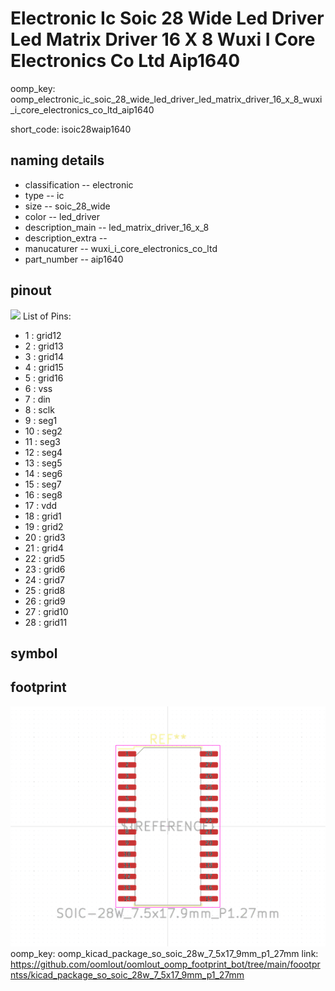 # Electronic Ic Soic 28 Wide Led Driver Led Matrix Driver 16 X 8 Wuxi I Core Electronics Co Ltd Aip1640
oomp_key: oomp_electronic_ic_soic_28_wide_led_driver_led_matrix_driver_16_x_8_wuxi_i_core_electronics_co_ltd_aip1640  

short_code: isoic28waip1640
## naming details
* classification -- electronic
* type -- ic
* size -- soic_28_wide
* color -- led_driver
* description_main -- led_matrix_driver_16_x_8
* description_extra -- 
* manucaturer -- wuxi_i_core_electronics_co_ltd
* part_number -- aip1640
## pinout
![](working_pinout_600.png)
List of Pins:

* 1 : grid12
* 2 : grid13
* 3 : grid14
* 4 : grid15
* 5 : grid16
* 6 : vss
* 7 : din
* 8 : sclk
* 9 : seg1
* 10 : seg2
* 11 : seg3
* 12 : seg4
* 13 : seg5
* 14 : seg6
* 15 : seg7
* 16 : seg8
* 17 : vdd
* 18 : grid1
* 19 : grid2
* 20 : grid3
* 21 : grid4
* 22 : grid5
* 23 : grid6
* 24 : grid7
* 25 : grid8
* 26 : grid9
* 27 : grid10
* 28 : grid11
## symbol


## footprint

![](footprint/0/working/working_600.png)  
oomp_key: oomp_kicad_package_so_soic_28w_7_5x17_9mm_p1_27mm
link: https://github.com/oomlout/oomlout_oomp_footprint_bot/tree/main/foootprntss/kicad_package_so_soic_28w_7_5x17_9mm_p1_27mm
